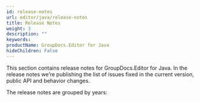 ```yaml
---
id: release-notes
url: editor/java/release-notes
title: Release Notes
weight: 3
description: ""
keywords: 
productName: GroupDocs.Editor for Java
hideChildren: False
---
```

This section contains release notes for GroupDocs.Editor for Java. In the release notes we’re publishing the list of issues fixed in the current version, public API and behavior changes.

The release notes are grouped by years:  
